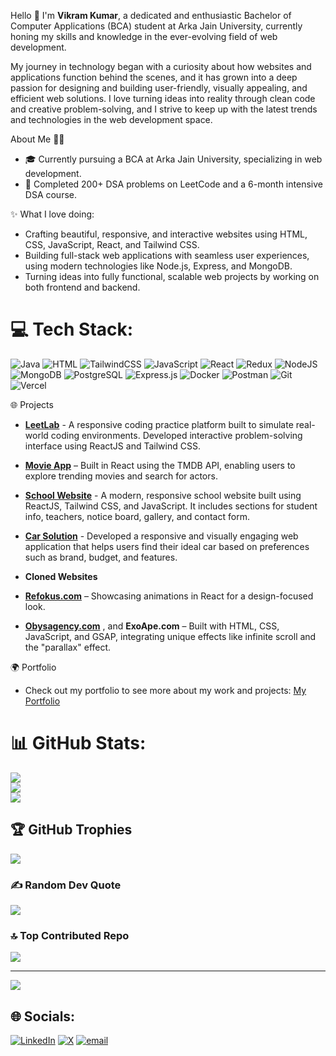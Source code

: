 Hello 👋 I'm **Vikram Kumar**, a dedicated and enthusiastic Bachelor of Computer Applications (BCA) student at Arka Jain University, 
currently honing my skills and knowledge in the ever-evolving field of web development.

My journey in technology began with a curiosity about how websites and applications function behind the scenes, 
and it has grown into a deep passion for designing and building user-friendly, visually appealing, and efficient web solutions. 
I love turning ideas into reality through clean code and creative problem-solving, 
and I strive to keep up with the latest trends and technologies in the web development space.

About Me 👨‍💻
- 🎓 Currently pursuing a BCA at Arka Jain University, specializing in web development.
- 🚀 Completed 200+ DSA problems on LeetCode and a 6-month intensive DSA course.

✨ What I love doing:
- Crafting beautiful, responsive, and interactive websites using HTML, CSS, JavaScript, React, and Tailwind CSS.
- Building full-stack web applications with seamless user experiences, using modern technologies like Node.js, Express, and MongoDB.
- Turning ideas into fully functional, scalable web projects by working on both frontend and backend.

# 💻 Tech Stack:
![Java](https://img.shields.io/badge/java-%23ED8B00.svg?style=for-the-badge&logo=openjdk&logoColor=white) ![HTML](https://img.shields.io/badge/html5-%23E34F26.svg?style=for-the-badge&logo=html5&logoColor=white) ![TailwindCSS](https://img.shields.io/badge/tailwindcss-%2338B2AC.svg?style=for-the-badge&logo=tailwind-css&logoColor=white) ![JavaScript](https://img.shields.io/badge/javascript-%23323330.svg?style=for-the-badge&logo=javascript&logoColor=%23F7DF1E)  ![React](https://img.shields.io/badge/react-%2320232a.svg?style=for-the-badge&logo=react&logoColor=%2361DAFB) ![Redux](https://img.shields.io/badge/redux-%23593d88.svg?style=for-the-badge&logo=redux&logoColor=white)  ![NodeJS](https://img.shields.io/badge/node.js-6DA55F?style=for-the-badge&logo=node.js&logoColor=white)  ![MongoDB](https://img.shields.io/badge/MongoDB-%234ea94b.svg?style=for-the-badge&logo=mongodb&logoColor=white) ![PostgreSQL](https://img.shields.io/badge/postgres-%23316192.svg?style=for-the-badge&logo=postgresql&logoColor=white) ![Express.js](https://img.shields.io/badge/express.js-%23404d59.svg?style=for-the-badge&logo=express&logoColor=%2361DAFB)  ![Docker](https://img.shields.io/badge/docker-%230db7ed.svg?style=for-the-badge&logo=docker&logoColor=white) ![Postman](https://img.shields.io/badge/Postman-FF6C37?style=for-the-badge&logo=postman&logoColor=white) ![Git](https://img.shields.io/badge/git-%23F05033.svg?style=for-the-badge&logo=git&logoColor=white) ![Vercel](https://img.shields.io/badge/vercel-%23000000.svg?style=for-the-badge&logo=vercel&logoColor=white)

🌐 Projects
- **[LeetLab](https://res.cloudinary.com/djhdbide5/video/upload/v1750854764/audo_enhanced_LeetLab_-_Google_Chrome_2025-06-01_22-01-08_1_qdtete.mp4)** - A responsive coding practice platform built to simulate real-world coding environments. Developed interactive problem-solving interface using ReactJS and Tailwind CSS.
- **[Movie App](https://movie-app-react-silk.vercel.app/)** – Built in React using the TMDB API, enabling users to explore trending movies and search for actors.
- **[School Website](https://little-flower-vidya-mandir.vercel.app/)** - A modern, responsive school website built using ReactJS, Tailwind CSS, and JavaScript. It includes sections for student info, teachers, notice board, gallery, and contact form.
- **[Car Solution](https://car-website-f262.vercel.app/)** - Developed a responsive and visually engaging web application that helps users find their ideal car based on preferences such as brand, budget, and features.
  
- **Cloned Websites** 
- **[Refokus.com](https://refokus-website-clone-one.vercel.app/)** – Showcasing animations in React for a design-focused look.
- **[Obysagency.com](https://exo-app-clone-jade.vercel.app/)** , and **ExoApe.com** – Built with HTML, CSS, JavaScript, and GSAP, integrating unique effects like infinite scroll and the "parallax" effect.

🌍 Portfolio
- Check out my portfolio to see more about my work and projects: [My Portfolio](https://my-portfolio-five-pied-27.vercel.app/all-projects)

# 📊 GitHub Stats:
![](https://github-readme-stats.vercel.app/api?username=Vikram-Kumar12&theme=merko&hide_border=false&include_all_commits=false&count_private=false)<br/>
![](https://nirzak-streak-stats.vercel.app/?user=Vikram-Kumar12&theme=merko&hide_border=false)<br/>
![](https://github-readme-stats.vercel.app/api/top-langs/?username=Vikram-Kumar12&theme=merko&hide_border=false&include_all_commits=false&count_private=false&layout=compact)

## 🏆 GitHub Trophies
![](https://github-profile-trophy.vercel.app/?username=Vikram-Kumar12&theme=radical&no-frame=false&no-bg=true&margin-w=4)

### ✍️ Random Dev Quote
![](https://quotes-github-readme.vercel.app/api?type=horizontal&theme=merko)

### 🔝 Top Contributed Repo
![](https://github-contributor-stats.vercel.app/api?username=Vikram-Kumar12&limit=5&theme=dark&combine_all_yearly_contributions=true)

---
[![](https://visitcount.itsvg.in/api?id=Vikram-Kumar12&icon=0&color=0)](https://visitcount.itsvg.in)

## 🌐 Socials:
[![LinkedIn](https://img.shields.io/badge/LinkedIn-%230077B5.svg?logo=linkedin&logoColor=white)](https://linkedin.com/in/https://www.linkedin.com/in/vikram-kumar-55bbab2aa/)  [![X](https://img.shields.io/badge/X-black.svg?logo=X&logoColor=white)](https://x.com/https://x.com/VikramKumar0120)  [![email](https://img.shields.io/badge/Email-D14836?logo=gmail&logoColor=white)](mailto:vikramkumar0120arav@gmail.com) 

<!-- Proudly created with GPRM ( https://gprm.itsvg.in ) -->

